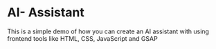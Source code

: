 # AI- Assistant
This is a simple demo of how you can create an AI assistant with using frontend tools like HTML, CSS, JavaScript and GSAP
